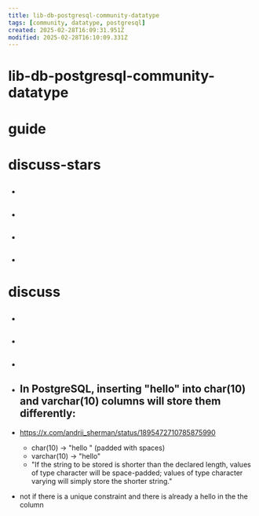 ```yaml
---
title: lib-db-postgresql-community-datatype
tags: [community, datatype, postgresql]
created: 2025-02-28T16:09:31.951Z
modified: 2025-02-28T16:10:09.331Z
---
```


# lib-db-postgresql-community-datatype

# guide

# discuss-stars
- ## 

- ## 

- ## 

- ## 
# discuss
- ## 

- ## 

- ## 

- ## In PostgreSQL, inserting "hello" into char(10) and varchar(10) columns will store them differently: 
- https://x.com/andrii_sherman/status/1895472710785875990
  - char(10) -> "hello     " (padded with spaces)
  - varchar(10) -> "hello"
  - "If the string to be stored is shorter than the declared length, values of type character will be space-padded; values of type character varying will simply store the shorter string."

- not if there is a unique constraint and there is already a hello in the the column
